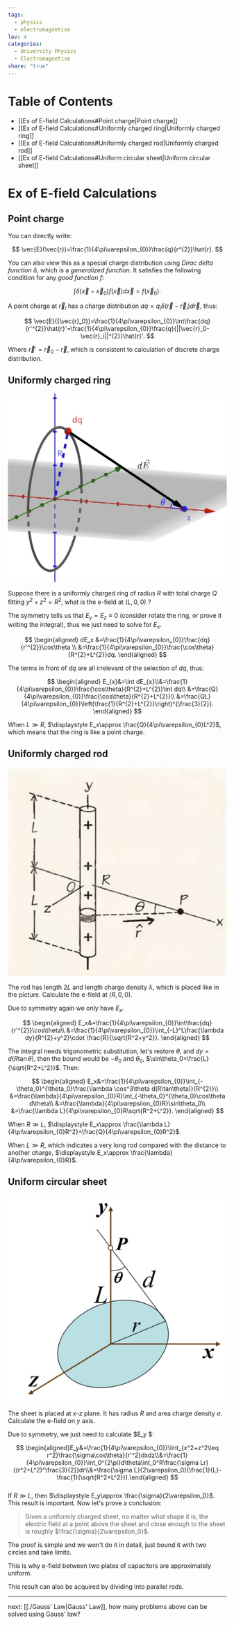```yaml
---  
tags:  
  - physics  
  - electromagnetism  
lev: 4  
categories:  
  - University Physics  
  - Electromagnetism  
share: "true"  
---  
```

  
# Table of Contents  
  
- [[Ex of E-field Calculations#Point charge|Point charge]]  
- [[Ex of E-field Calculations#Uniformly charged ring|Uniformly charged ring]]  
- [[Ex of E-field Calculations#Uniformly charged rod|Uniformly charged rod]]  
- [[Ex of E-field Calculations#Uniform circular sheet|Uniform circular sheet]]  
  
# Ex of E-field Calculations  
  
## Point charge  
  
You can directly write:  
  
$$  
\vec{E}(\vec{r})=\frac{1}{4\pi\varepsilon_{0}}\frac{q}{r^{2}}\hat{r}.  
$$  
  
You can also view this as a special charge distribution using *Dirac delta function* $\delta$, which is a *generalized function*. It satisfies the following condition for any *good function* $f$:  
  
$$  
\int\delta(\vec{x}-\vec{x}_0)f(\vec{x})d\vec{x}=f(\vec{x}_0).  
$$  
  
A point charge at $\vec{r}_i$ has a charge distribution $dq=q_i\delta(\vec{r}-\vec{r}_i)d\vec{r}$, thus:  
  
$$  
\vec{E}({\vec{r}_0})=\frac{1}{4\pi\varepsilon_{0}}\int\frac{dq}{r'^{2}}\hat{r}'=\frac{1}{4\pi\varepsilon_{0}}\frac{q}{||\vec{r}_0-\vec{r}_i||^{2}}\hat{r}'.  
$$  
  
Where $\vec{r}'=\vec{r}_0-\vec{r}$, which is consistent to calculation of discrete charge distribution.  
  
## Uniformly charged ring  
  
![](../../Attachments/emls1img1.jpg)  
  
Suppose there is a uniformly charged ring of radius $R$ with total charge $Q$ fitting $y^2+z^2=R^2$, what is the e-field at $(L,0,0)$ ?  
  
The symmetry tells us that $E_y=E_z\equiv 0$ (consider rotate the ring, or prove it writing the integral), thus we just need to solve for $E_x$.  
  
$$  
\begin{aligned}  
dE_x &=\frac{1}{4\pi\varepsilon_{0}}\frac{dq}{r'^{2}}\cos\theta \\   
&=\frac{1}{4\pi\varepsilon_{0}}\frac{\cos\theta}{R^{2}+L^{2}}dq.  
\end{aligned}  
$$  
  
The terms in front of $dq$ are all irrelevant of the selection of $dq$, thus:  
  
$$  
\begin{aligned}  
E_{x}&=\int dE_{x}\\&=\frac{1}{4\pi\varepsilon_{0}}\frac{\cos\theta}{R^{2}+L^{2}}\int dq\\  
&=\frac{Q}{4\pi\varepsilon_{0}}\frac{\cos\theta}{R^{2}+L^{2}}\\  
&=\frac{QL}{4\pi\varepsilon_{0}}\left(\frac{1}{R^{2}+L^{2}}\right)^{\frac{3}{2}}.  
\end{aligned}  
$$  
  
When $L\gg R$,  $\displaystyle E_x\approx \frac{Q}{4\pi\varepsilon_{0}L^2}$, which means that the ring is like a point charge.  
  
## Uniformly charged rod  
  
![](../../Attachments/emls1img2.jpg)  
  
The rod has length $2L$ and length charge density $\lambda$, which is placed like in the picture. Calculate the e-field at $(R,0,0)$.  
  
Due to symmetry again we only have $E_x$.  
  
$$  
\begin{aligned}  
E_x&=\frac{1}{4\pi\varepsilon_{0}}\int\frac{dq}{r'^{2}}\cos\theta\\  
&=\frac{1}{4\pi\varepsilon_{0}}\int_{-L}^L\frac{\lambda dy}{R^{2}+y^2}\cdot \frac{R}{\sqrt{R^2+y^2}}.  
\end{aligned}  
$$  
  
The integral needs trigonometric substitution, let's restore $\theta$, and $dy=d(R\tan \theta)$, then the bound would be $-\theta_0$ and $\theta_0$, $\sin\theta_0=\frac{L}{\sqrt{R^2+L^2}}$. Then:  
  
$$  
\begin{aligned}  
E_x&=\frac{1}{4\pi\varepsilon_{0}}\int_{-\theta_0}^{\theta_0}\frac{\lambda \cos^3\theta d(R\tan\theta)}{R^{2}}\\  
&=\frac{\lambda}{4\pi\varepsilon_{0}R}\int_{-\theta_0}^{\theta_0}\cos\theta d\theta\\  
&=\frac{\lambda}{4\pi\varepsilon_{0}R}\sin\theta_0\\  
&=\frac{\lambda L}{4\pi\varepsilon_{0}R\sqrt{R^2+L^2}}.  
\end{aligned}  
$$  
  
When $R\gg L$, $\displaystyle E_x\approx \frac{\lambda L}{4\pi\varepsilon_{0}R^2}=\frac{Q}{4\pi\varepsilon_{0}R^2}$.  
  
When $L\gg R$, which indicates a very long rod compared with the distance to another charge,  $\displaystyle E_x\approx \frac{\lambda}{4\pi\varepsilon_{0}R}$.  
  
## Uniform circular sheet  
  
![](../../Attachments/emls1img3.jpg)  
  
The sheet is placed at $x$-$z$ plane. It has radius $R$ and area charge density $\sigma$. Calculate the e-field on $y$ axis.  
  
Due to symmetry, we just need to calculate $E_y $:  
  
$$  
\begin{aligned}E_y&=\frac{1}{4\pi\varepsilon_{0}}\iint_{x^2+z^2\leq r^2}\frac{\sigma\cos\theta}{r'^2}dxdz\\&=\frac{1}{4\pi\varepsilon_{0}}\int_0^{2\pi}d\theta\int_0^R\frac{\sigma Lr}{(r^2+L^2)^\frac{3}{2}}dr\\&=\frac{\sigma L}{2\varepsilon_0}(\frac{1}{L}-\frac{1}{\sqrt{R^2+L^2}}).\end{aligned}  
$$  
If $R\gg L$, then $\displaystyle E_y\approx \frac{\sigma}{2\varepsilon_0}$. This result is important. Now let's prove a conclusion:  
  
> Given a uniformly charged sheet, no matter what shape it is, the electric field at a point above the sheet and close enough to the sheet is roughly $\frac{\sigma}{2\varepsilon_0}$.  
  
The proof is simple and we won't do it in detail, just bound it with two circles and take limits.   
  
This is why e-field between two plates of capacitors are approximately uniform.  
  
This result can also be acquired by dividing into parallel rods.  
  
---  
next: [[./Gauss' Law|Gauss' Law]], how many problems above can be solved using Gauss' law?